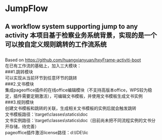 JumpFlow
====
A workflow system supporting jump to any activity
本项目基于检察业务系统背景，实现的是一个可以按自定义规则跳转的工作流系统
------------------------------------------------
##
Based on https://github.com/huangxianyuan/hxyFrame-activiti-boot<br>
在已有工作流的基础上，加入三大模块：<br>
###1.跳转模块<br>
	可以实现从当前环节到任意环节的跳转<br>
###2.文书模块<br>
	集成pageoffice插件的在线office编辑模块（不支持高版本office，WPS较为稳定，插件需要定期激活），可编辑文书模板，并使用文书模板生成文书实例<br>
###3.规则模块<br>
	创建文书模板和跳转的关联，生成相关文书模板的实例后就会触发跳转<br>
文书模板路径：\target\classes\statics\doc<br>
文书实例路径：\target\classes\statics\doc（目前尚未把不同流程实例的文书分开存储，待完善）<br>
pageoffice插件激活license路径：d:\IDE\lic<br>
